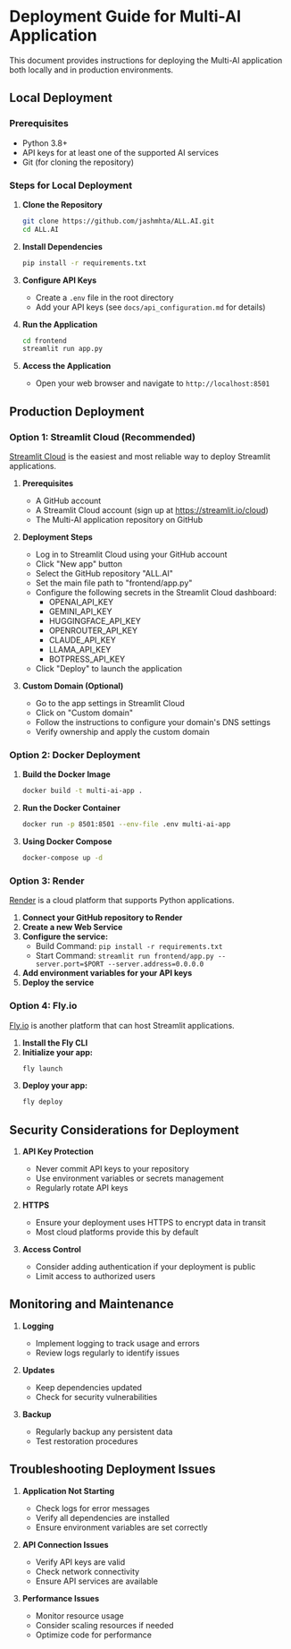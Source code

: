 # Deployment Guide for Multi-AI Application

This document provides instructions for deploying the Multi-AI application both locally and in production environments.

## Local Deployment

### Prerequisites

- Python 3.8+
- API keys for at least one of the supported AI services
- Git (for cloning the repository)

### Steps for Local Deployment

1. **Clone the Repository**
   ```bash
   git clone https://github.com/jashmhta/ALL.AI.git
   cd ALL.AI
   ```

2. **Install Dependencies**
   ```bash
   pip install -r requirements.txt
   ```

3. **Configure API Keys**
   - Create a `.env` file in the root directory
   - Add your API keys (see `docs/api_configuration.md` for details)

4. **Run the Application**
   ```bash
   cd frontend
   streamlit run app.py
   ```

5. **Access the Application**
   - Open your web browser and navigate to `http://localhost:8501`

## Production Deployment

### Option 1: Streamlit Cloud (Recommended)

[Streamlit Cloud](https://streamlit.io/cloud) is the easiest and most reliable way to deploy Streamlit applications.

1. **Prerequisites**
   - A GitHub account
   - A Streamlit Cloud account (sign up at https://streamlit.io/cloud)
   - The Multi-AI application repository on GitHub

2. **Deployment Steps**
   - Log in to Streamlit Cloud using your GitHub account
   - Click "New app" button
   - Select the GitHub repository "ALL.AI"
   - Set the main file path to "frontend/app.py"
   - Configure the following secrets in the Streamlit Cloud dashboard:
     - OPENAI_API_KEY
     - GEMINI_API_KEY
     - HUGGINGFACE_API_KEY
     - OPENROUTER_API_KEY
     - CLAUDE_API_KEY
     - LLAMA_API_KEY
     - BOTPRESS_API_KEY
   - Click "Deploy" to launch the application

3. **Custom Domain (Optional)**
   - Go to the app settings in Streamlit Cloud
   - Click on "Custom domain"
   - Follow the instructions to configure your domain's DNS settings
   - Verify ownership and apply the custom domain

### Option 2: Docker Deployment

1. **Build the Docker Image**
   ```bash
   docker build -t multi-ai-app .
   ```

2. **Run the Docker Container**
   ```bash
   docker run -p 8501:8501 --env-file .env multi-ai-app
   ```

3. **Using Docker Compose**
   ```bash
   docker-compose up -d
   ```

### Option 3: Render

[Render](https://render.com/) is a cloud platform that supports Python applications.

1. **Connect your GitHub repository to Render**
2. **Create a new Web Service**
3. **Configure the service:**
   - Build Command: `pip install -r requirements.txt`
   - Start Command: `streamlit run frontend/app.py --server.port=$PORT --server.address=0.0.0.0`
4. **Add environment variables for your API keys**
5. **Deploy the service**

### Option 4: Fly.io

[Fly.io](https://fly.io/) is another platform that can host Streamlit applications.

1. **Install the Fly CLI**
2. **Initialize your app:**
   ```bash
   fly launch
   ```
3. **Deploy your app:**
   ```bash
   fly deploy
   ```

## Security Considerations for Deployment

1. **API Key Protection**
   - Never commit API keys to your repository
   - Use environment variables or secrets management
   - Regularly rotate API keys

2. **HTTPS**
   - Ensure your deployment uses HTTPS to encrypt data in transit
   - Most cloud platforms provide this by default

3. **Access Control**
   - Consider adding authentication if your deployment is public
   - Limit access to authorized users

## Monitoring and Maintenance

1. **Logging**
   - Implement logging to track usage and errors
   - Review logs regularly to identify issues

2. **Updates**
   - Keep dependencies updated
   - Check for security vulnerabilities

3. **Backup**
   - Regularly backup any persistent data
   - Test restoration procedures

## Troubleshooting Deployment Issues

1. **Application Not Starting**
   - Check logs for error messages
   - Verify all dependencies are installed
   - Ensure environment variables are set correctly

2. **API Connection Issues**
   - Verify API keys are valid
   - Check network connectivity
   - Ensure API services are available

3. **Performance Issues**
   - Monitor resource usage
   - Consider scaling resources if needed
   - Optimize code for performance
